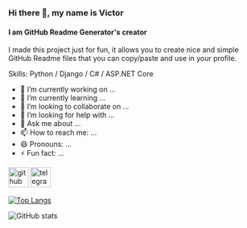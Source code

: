 ### Hi there 👋, my name is Victor
#### I am GitHub Readme Generator's creator
I made this project just for fun, it allows you to create nice and simple GitHub Readme files that you can copy/paste and use in your profile.

Skills: Python / Django / C# / ASP.NET Core

- 🔭 I’m currently working on ...
- 🌱 I’m currently learning ...
- 👯 I’m looking to collaborate on ...
- 🤔 I’m looking for help with ...
- 💬 Ask me about ...
- 📫 How to reach me: ...
- 😄 Pronouns: ...
- ⚡ Fun fact: ...


[<img src='https://cdn.jsdelivr.net/npm/simple-icons@3.0.1/icons/github.svg' alt='github' height='40'>](https://github.com/https://github.com/ThrallBata)  [<img src='https://cdn.jsdelivr.net/npm/simple-icons@3.0.1/icons/telegram.svg' alt='telegram' height='40'>](https://t.me/ThrallBata)  

[![Top Langs](https://github-readme-stats.vercel.app/api/top-langs/?username=ThrallBata)](https://github.com/anuraghazra/github-readme-stats)

![GitHub stats](https://github-readme-stats.vercel.app/api?username=https://github.com/ThrallBata&show_icons=true)  
